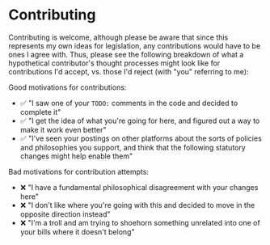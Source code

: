 Contributing
============

Contributing is welcome, although please be aware that since this represents my own ideas for legislation, any contributions would have to be ones I agree with. Thus, please see the following breakdown of what a hypothetical contributor's thought processes might look like for contributions I'd accept, vs. those I'd reject (with "you" referring to me):

Good motivations for contributions:

- ✅ "I saw one of your `TODO:` comments in the code and decided to complete it"
- ✅ "I get the idea of what you're going for here, and figured out a way to make it work even better"
- ✅ "I've seen your postings on other platforms about the sorts of policies and philosophies you support, and think that the following statutory changes might help enable them"

Bad motivations for contribution attempts:

- ❌ "I have a fundamental philosophical disagreement with your changes here"
- ❌ "I don't like where you're going with this and decided to move in the opposite direction instead"
- ❌ "I'm a troll and am trying to shoehorn something unrelated into one of your bills where it doesn't belong"
